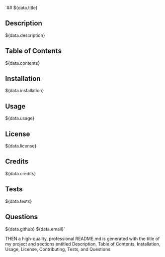 `## ${data.title}

## Description
${data.description}



## Table of Contents
${data.contents}



## Installation
${data.installation}



## Usage
${data.usage}



## License
${data.license}



## Credits
${data.credits}



## Tests
${data.tests}


## Questions 
${data.github}
${data.email}`




THEN a high-quality, professional README.md is generated with the title of my project and sections entitled Description, Table of Contents, Installation, Usage, License, Contributing, Tests, and Questions